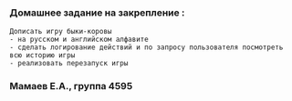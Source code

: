 ### Домашнее задание на закрепление :


``` 
Дописать игру быки-коровы
- на русском и английском алфавите
- сделать логирование действий и по запросу пользователя посмотреть всю историю игры
- реализовать перезапуск игры
```

### Мамаев Е.А., группа 4595
